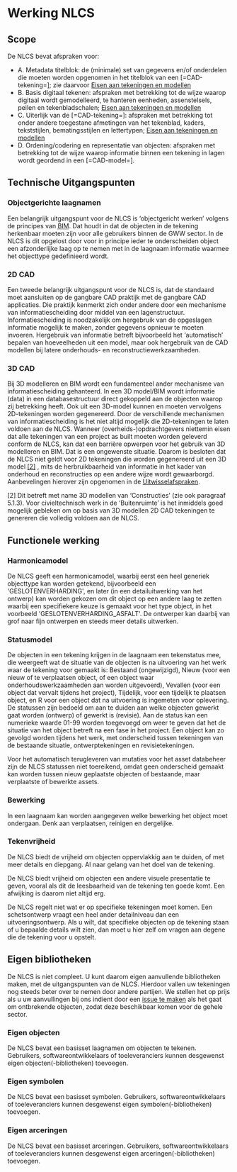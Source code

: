 # Werking NLCS


## Scope 
De NLCS bevat afspraken voor:
* A. Metadata titelblok: de (minimale) set van gegevens en/of onderdelen die moeten worden opgenomen in het titelblok van een [=CAD-tekening=]; zie daarvoor [Eisen aan tekeningen en modellen](https://bimloket.github.io/NLCS/requirementscadmodels/)
* B. Basis digitaal tekenen: afspraken met betrekking tot de wijze waarop digitaal wordt gemodelleerd, te hanteren eenheden, assenstelsels, peilen en tekenbladschalen; [Eisen aan tekeningen en modellen](https://bimloket.github.io/NLCS/requirementscadmodels/)
* C. Uiterlijk van de [=CAD-tekening=]: afspraken met betrekking tot onder andere toegestane afmetingen van het tekenblad, kaders, tekststijlen, bematingsstijlen en lettertypen; [Eisen aan tekeningen en modellen](https://bimloket.github.io/NLCS/requirementscadmodels/)
* D. Ordening/codering en representatie van objecten: afspraken met betrekking tot de wijze waarop informatie binnen een tekening in lagen wordt geordend in een [=CAD-model=]. 


## Technische Uitgangspunten 

### Objectgerichte laagnamen
<p>Een belangrijk uitgangspunt voor de NLCS is ‘objectgericht werken’ volgens de principes van <abbr title="bouwwerk informatie management">BIM</abbr>. Dat houdt in dat de objecten in de tekening herkenbaar moeten zijn voor alle gebruikers binnen de GWW sector. In de NLCS is dit opgelost door voor in principe ieder te onderscheiden object een afzonderlijke laag op te nemen met in de laagnaam informatie waarmee het objecttype gedefinieerd wordt. 

### 2D CAD
Een tweede belangrijk uitgangspunt voor de NLCS is, dat de standaard moet aansluiten op de gangbare CAD praktijk met de gangbare CAD applicaties. Die praktijk kenmerkt zich onder andere door een mechanisme van informatiescheiding door middel van een lagenstructuur. Informatiescheiding is noodzakelijk om hergebruik van de opgeslagen informatie mogelijk te maken, zonder gegevens opnieuw te moeten invoeren. Hergebruik van informatie betreft bijvoorbeeld het ‘automatisch’ bepalen van hoeveelheden uit een model, maar ook hergebruik van de CAD modellen bij latere onderhouds- en reconstructiewerkzaamheden. 


### 3D CAD
Bij 3D modelleren en BIM wordt een fundamenteel ander mechanisme van informatiescheiding gehanteerd. In een 3D model/BIM wordt informatie (data) in een databasestructuur direct gekoppeld aan de objecten waarop zij betrekking heeft. Ook uit een 3D-model kunnen en moeten vervolgens 2D-tekeningen worden gegenereerd. Door de verschillende mechanismen van informatiescheiding is het niet altijd mogelijk die 2D-tekeningen te laten voldoen aan de NLCS. Wanneer (overheids-)opdrachtgevers niettemin eisen dat alle tekeningen van een project as built moeten worden geleverd conform de NLCS, kan dat een barrière opwerpen voor het gebruik van 3D modelleren en BIM. Dat is een ongewenste situatie. Daarom is besloten dat de NLCS niet geldt voor 2D tekeningen die worden gegenereerd uit een 3D model <a href="#footnote-2">[2]</a>  , mits de herbruikbaarheid van informatie in het kader van onderhoud en reconstructies op een andere wijze wordt gewaarborgd. Aanbevelingen hierover zijn opgenomen in de [Uitwisselafspraken](https://nl-digigo.github.io/NLCS/representations/#uitwisseling-van-3d-objectinformatie). 

<p id="footnote-2">[2] Dit betreft met name 3D modellen van ‘Constructies’ (zie ook paragraaf 5.1.3). Voor civieltechnisch werk in de ‘Buitenruimte’ is het inmiddels goed mogelijk gebleken om op basis van 3D modellen 2D CAD tekeningen te genereren die volledig voldoen aan de NLCS. </p>

## Functionele werking


### Harmonicamodel
 De NLCS geeft een harmonicamodel, waarbij eerst een heel generiek objecttype kan worden getekend, bijvoorbeeld een 'GESLOTENVERHARDING', en later (in een detailuitwerking van het ontwerp) kan worden gekozen om dit object op een andere laag te zetten waarbij een specifiekere keuze is gemaakt voor het type object, in het voorbeeld 'GESLOTENVERHARDING_ASFALT'. De ontwerper kan daarbij van grof naar fijn ontwerpen en steeds meer details uitwerken. 


### Statusmodel
De objecten in een tekening krijgen in de laagnaam een tekenstatus mee, die weergeeft wat de situatie van de objecten is na uitvoering van het werk waar de tekening voor gemaakt is:  Bestaand (ongewijzigd), Nieuw (voor een nieuw of te verplaatsen object, of een object waar onderhoudswerkzaamheden aan worden uitgevoerd), Vevallen (voor een object dat vervalt tijdens het project), Tijdelijk, voor een tijdelijk te plaatsen object, en R voor een object dat na uitvoering is ingemeten voor oplevering. De statussen zijn bedoeld om aan te duiden aan welke objecten gewerkt gaat worden (ontwerp) of gewerkt is (revisie). 
Aan de status kan een numerieke waarde 01-99 worden toegevoegd om weer te geven dat het de situatie van het object betreft na een fase in het project. Een object kan zo gevolgd worden tijdens het werk, met onderscheid tussen tekeningen van de bestaande situatie, ontwerptekeningen en revisietekeningen.
<br>

Voor het automatisch terugleveren van mutaties voor het asset databeheer zijn de NLCS statussen niet toereikend, omdat geen onderscheid gemaakt kan worden tussen nieuw geplaatste objecten of bestaande, maar verplaatste of bewerkte assets.


### Bewerking 
In een laagnaam kan worden aangegeven welke bewerking het object moet ondergaan. Denk aan verplaatsen, reinigen en dergelijke. 

### Tekenvrijheid
De NLCS biedt de vrijheid om objecten oppervlakkig aan te duiden, of met meer details en diepgang. Al naar gelang van het doel van de tekening.

De NLCS biedt vrijheid om objecten een andere visuele presentatie te geven, vooral als dit de leesbaarheid van de tekening ten goede komt. Een afwijking is daarom niet altijd erg. 

De NLCS regelt niet wat er op specifieke tekeningen moet komen. Een schetsontwerp vraagt een heel ander detailniveau dan een uitvoeringsontwerp. Als u wilt, dat specifieke objecten op de tekening staan of u bepaalde details wilt zien, dan moet u hier zelf om vragen aan degene die de tekening voor u opstelt.  



## Eigen bibliotheken
De NLCS is niet compleet. U kunt daarom eigen aanvullende bibliotheken maken, met de uitgangspunten van de NLCS. Hierdoor vallen uw tekeningen nog steeds beter over te nemen door andere partijen. We stellen het op prijs als u uw aanvullingen bij ons indient door een [issue te maken](https://github.com/nl-digigo/NLCS/issues) als het gaat om ontbrekende objecten, zodat deze beschikbaar komen voor de gehele sector.


### Eigen objecten
De NLCS bevat een basisset laagnamen om objecten te tekenen. Gebruikers, softwareontwikkelaars of toeleveranciers kunnen desgewenst eigen objecten(-bibliotheken) toevoegen. 

### Eigen symbolen
De NLCS bevat een basisset symbolen. Gebruikers, softwareontwikkelaars of toeleveranciers kunnen desgewenst eigen symbolen(-bibliotheken) toevoegen. 

### Eigen arceringen
De NLCS bevat een basisset arceringen. Gebruikers, softwareontwikkelaars of toeleveranciers kunnen desgewenst eigen arceringen(-bibliotheken) toevoegen. 





